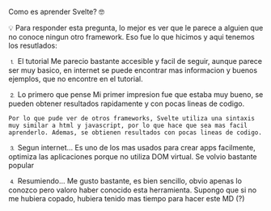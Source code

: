 Como es aprender Svelte? 🤓


💡 Para responder esta pregunta, lo mejor es ver que le parece a alguien que no conoce ningun otro framework. Eso fue lo que hicimos y aqui tenemos los resutlados: 

⒈ El tutorial
    Me parecio bastante accesible y facil de seguir, aunque parece ser muy basico, en internet se puede encontrar mas informacion y buenos ejemplos, que no encontre en el tutorial. 

⒉ Lo primero que pense
    Mi primer impresion fue que estaba muy bueno, se pueden obtener resultados rapidamente y con pocas lineas de codigo.

    Por lo que pude ver de otros frameworks, Svelte utiliza una sintaxis muy similar a html y javascript, por lo que hace que sea mas facil aprenderlo. Ademas, se obtienen resultados con pocas lineas de codigo. 

⒊ Segun internet...
    Es uno de los mas usados para crear apps facilmente, optimiza las aplicaciones porque no utiliza DOM virtual. Se volvio bastante popular

⒋ Resumiendo...
    Me gusto bastante, es bien sencillo, obvio apenas lo conozco pero valoro haber conocido esta herramienta. 
    Supongo que si no me hubiera copado, hubiera tenido mas tiempo para hacer este MD (?)

